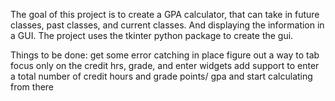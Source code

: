 The goal of this project is to create a GPA calculator, that can take in future classes, past classes, and current
classes. And displaying the information in a GUI. The project uses the tkinter python package to create the gui.

Things to be done:
get some error catching in place
figure out a way to tab focus only on the credit hrs, grade, and enter widgets
add support to enter a total number of credit hours and grade points/ gpa and start calculating from there
